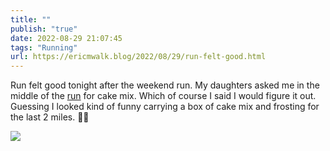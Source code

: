 ```yaml
---
title: ""
publish: "true"
date: 2022-08-29 21:07:45
tags: "Running"
url: https://ericmwalk.blog/2022/08/29/run-felt-good.html
---
```


Run felt good tonight after the weekend run. My daughters asked me in the middle of the [run](http://www.strava.com/activities/7722893386) for cake mix. Which of course I said I would figure it out. Guessing I looked kind of funny carrying a box of cake mix and frosting for the last 2 miles.  🤷‍♂️

![](https://ericmwalk.blog/uploads/2022/d61ad18856.jpg)